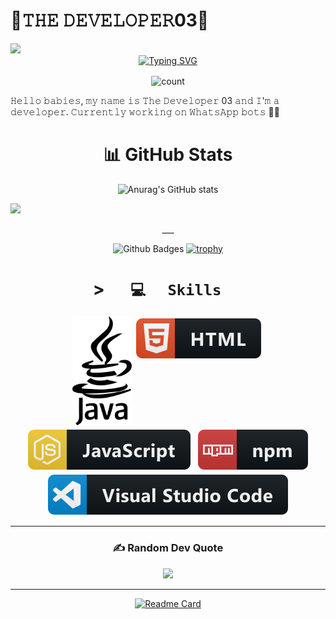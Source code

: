 # 💫𝚃𝙷𝙴 𝙳𝙴𝚅𝙴𝙻𝙾𝙿𝙴𝚁03🥵
<img src="https://telegra.ph/file/c69a935009ad50a703032.jpg"/>
 <div align="center">  
   <a href="https://git.io/typing-svg"><img 
  src="https://readme-typing-svg.demolab.com?font=Rubik+Dirt&size=65&pause=1000&color=15ff63&background=FF20A500&center=true&vCenter=true&width=1000&height=150&lines=𝙸'𝚖+𝚃𝚑𝚎+𝙳𝚎𝚟𝚎𝚕𝚘𝚙𝚎𝚛03;𝚗𝚘𝚝,+𝚜𝚘𝚏𝚝𝚠𝚊𝚛𝚎+𝙳𝚎𝚟𝚎𝚕𝚘𝚙𝚎𝚛;𝙿𝚕𝚎𝚊𝚜𝚎+𝚂𝚞𝚙𝚙𝚘𝚛𝚝+𝙼𝚎" 
  alt="Typing SVG" /></a>      
 </p> 
 <p align="center"> 
 <img align="center" alt="count" src="https://count.getloli.com/get/@:thedeveloperc3?theme=rule34"> 
 </p>
<div align="left">
𝙷𝚎𝚕𝚕𝚘 𝚋𝚊𝚋𝚒𝚎𝚜, 𝚖𝚢 𝚗𝚊𝚖𝚎 𝚒𝚜 𝚃𝚑𝚎 𝙳𝚎𝚟𝚎𝚕𝚘𝚙𝚎𝚛 03 𝚊𝚗𝚍 𝙸'𝚖 𝚊 𝚍𝚎𝚟𝚎𝚕𝚘𝚙𝚎𝚛. 𝙲𝚞𝚛𝚛𝚎𝚗𝚝𝚕𝚢 𝚠𝚘𝚛𝚔𝚒𝚗𝚐 𝚘𝚗 𝚆𝚑𝚊𝚝𝚜𝙰𝚙𝚙 𝚋𝚘𝚝𝚜 🎸✨
</div>

# 📊 GitHub Stats

![Anurag's GitHub stats](https://github-readme-stats.vercel.app/api?username=thedeveloperc3&bg_color=30,e96443,904e95&title_color=fff&text_color=fff&hide_border=true&hide_title=false&show_icons=true&layout=compact&show=reviews,discussions_started,discussions_answered,prs_merged,prs_merged_percentage)

<p align="left">
  <a href="https://github.com/thedeveloperc3"><img src="https://github-readme-stats.vercel.app/api/top-langs?username=thedeveloperc3&bg_color=30,e96443,904e95&title_color=fff&text_color=fff&hide_border=true&hide_title=false&show_icons=true&layout=compact&langs_count=105" /></a>
</p>
___

![Github Badges](https://github-readme-stats.vercel.app/api?username=thedeveloperc3&bg_color=30,e96443,904e95&title_color=fff&text_color=fff&hide_border=true&hide_title=false&show_icons=true&layout=compact&&show_icons=true&include_all_commits=true&theme=chartreuse-dark&show_icons=true&layout=compact&cache_seconds=3200)
 [![trophy](https://github-profile-trophy.vercel.app/?username=thedeveloperc3&bg_color=30,e96443,904e95&title_color=fff&text_color=fff&hide_border=true&hide_title=false&show_icons=true&layout=compact&row=2&column=3&show_icons=true&include_all_commits=true&cache_seconds=3200)](https://github.com/ryo-ma/github-profile-trophy)
<br>
# > <code>⠀⠀💻⠀⠀Skills⠀⠀</code>
<p align="center">
  <img src="https://github.com/Xx-Ashutosh-xX/Xx-Ashutosh-xX/blob/master/assets/icons/java.png" alt="java"  width="95" hight="45">
  <img src="https://raw.githubusercontent.com/8bithemant/8bithemant/master/svg/dev/languages/html.svg" alt="html" style="vertical-align:top; margin:4px">    
  <img src="https://raw.githubusercontent.com/8bithemant/8bithemant/master/svg/dev/languages/js.svg" alt="js" style="vertical-align:top; margin:4px">
  <img src="https://raw.githubusercontent.com/8bithemant/8bithemant/master/svg/dev/services/npm.svg" alt="npm" style="vertical-align:top; margin:4px">
  <img src="https://raw.githubusercontent.com/8bithemant/8bithemant/master/svg/dev/tools/visualstudio_code.svg" alt="vscode" style="vertical-align:top; margin:4px">
</p>

___
### ✍️ Random Dev Quote
![](https://quotes-github-readme.vercel.app/api?bg_color=30,e96443,904e95&title_color=fff&text_color=fff&hide_border=true&hide_title=false&show_icons=true&layout=compact&type=horizontal&theme=radical&)
___

[![Readme Card](https://github-readme-stats.vercel.app/api/pin/?username=thedeveloperc3&repo=NATALIA-MD&bg_color=30,e96443,904e95&title_color=fff&text_color=fff&hide_border=true&hide_title=false&show_icons=true&layout=compact)](https://github.com/thedeveloperc3/NATALIA-MD)
